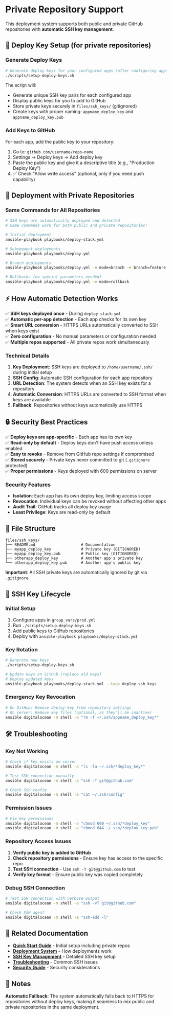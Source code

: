 # Private Repository Support

This deployment system supports both public and private GitHub repositories with **automatic SSH key management**.

## 🔑 Deploy Key Setup (for private repositories)

### Generate Deploy Keys

```bash
# Generate deploy keys for your configured apps (after configuring apps in group_vars/prod.yml)
./scripts/setup-deploy-keys.sh
```

The script will:

- Generate unique SSH key pairs for each configured app
- Display public keys for you to add to GitHub
- Store private keys securely in `files/ssh_keys/` (gitignored)
- Create keys with proper naming: `appname_deploy_key` and `appname_deploy_key.pub`

### Add Keys to GitHub

For each app, add the public key to your repository:

1. Go to: `github.com/username/repo-name`
2. Settings → Deploy keys → Add deploy key
3. Paste the public key and give it a descriptive title (e.g., "Production Deploy Key")
4. ✅ Check "Allow write access" (optional, only if you need push capability)

## 🚀 Deployment with Private Repositories

### Same Commands for All Repositories

```bash
# SSH keys are automatically deployed and detected
# Same commands work for both public and private repositories!

# Initial deployment
ansible-playbook playbooks/deploy-stack.yml

# Subsequent deployments
ansible-playbook playbooks/deploy.yml

# Branch deployments
ansible-playbook playbooks/deploy.yml -e mode=branch -e branch=feature-name

# Rollbacks (no special parameters needed)
ansible-playbook playbooks/deploy.yml -e mode=rollback
```

## ⚡ How Automatic Detection Works

✅ **SSH keys deployed once** - During `deploy-stack.yml`  
✅ **Automatic per-app detection** - Each app checks for its own key  
✅ **Smart URL conversion** - HTTPS URLs automatically converted to SSH when keys exist  
✅ **Zero configuration** - No manual parameters or configuration needed  
✅ **Multiple repos supported** - All private repos work simultaneously

### Technical Details

1. **Key Deployment**: SSH keys are deployed to `/home/username/.ssh/` during initial setup
2. **SSH Config**: Automatic SSH configuration for each app repository
3. **URL Detection**: The system detects when an SSH key exists for a repository
4. **Automatic Conversion**: HTTPS URLs are converted to SSH format when keys are available
5. **Fallback**: Repositories without keys automatically use HTTPS

## 🔒 Security Best Practices

✅ **Deploy keys are app-specific** - Each app has its own key  
✅ **Read-only by default** - Deploy keys don't have push access unless enabled  
✅ **Easy to revoke** - Remove from GitHub repo settings if compromised  
✅ **Stored securely** - Private keys never committed to git (`.gitignore` protected)  
✅ **Proper permissions** - Keys deployed with 600 permissions on server

### Security Features

- **Isolation**: Each app has its own deploy key, limiting access scope
- **Revocation**: Individual keys can be revoked without affecting other apps
- **Audit Trail**: GitHub tracks all deploy key usage
- **Least Privilege**: Keys are read-only by default

## 📁 File Structure

```
files/ssh_keys/
├── README.md                    # Documentation
├── myapp_deploy_key             # Private key (GITIGNORED)
├── myapp_deploy_key.pub         # Public key (GITIGNORED)
├── otherapp_deploy_key          # Another app's private key
└── otherapp_deploy_key.pub      # Another app's public key
```

**Important**: All SSH private keys are automatically ignored by git via `.gitignore`.

## 🔄 SSH Key Lifecycle

### Initial Setup

1. Configure apps in `group_vars/prod.yml`
2. Run `./scripts/setup-deploy-keys.sh`
3. Add public keys to GitHub repositories
4. Deploy with `ansible-playbook playbooks/deploy-stack.yml`

### Key Rotation

```bash
# Generate new keys
./scripts/setup-deploy-keys.sh

# Update keys on GitHub (replace old keys)
# Deploy updated keys
ansible-playbook playbooks/deploy-stack.yml --tags deploy_ssh_keys
```

### Emergency Key Revocation

```bash
# On GitHub: Remove deploy key from repository settings
# On server: Remove key files (optional, as they'll be inactive)
ansible digitalocean -m shell -a "rm -f ~/.ssh/appname_deploy_key*"
```

## 🛠️ Troubleshooting

### Key Not Working

```bash
# Check if key exists on server
ansible digitalocean -m shell -a "ls -la ~/.ssh/*deploy_key*"

# Test SSH connection manually
ansible digitalocean -m shell -a "ssh -T git@github.com"

# Check SSH config
ansible digitalocean -m shell -a "cat ~/.ssh/config"
```

### Permission Issues

```bash
# Fix key permissions
ansible digitalocean -m shell -a "chmod 600 ~/.ssh/*deploy_key"
ansible digitalocean -m shell -a "chmod 644 ~/.ssh/*deploy_key.pub"
```

### Repository Access Issues

1. **Verify public key is added to GitHub**
2. **Check repository permissions** - Ensure key has access to the specific repo
3. **Test SSH connection** - Use `ssh -T git@github.com` to test
4. **Verify key format** - Ensure public key was copied completely

### Debug SSH Connection

```bash
# Test SSH connection with verbose output
ansible digitalocean -m shell -a "ssh -vT git@github.com"

# Check SSH agent
ansible digitalocean -m shell -a "ssh-add -l"
```

## 🔗 Related Documentation

- **[Quick Start Guide](Quick-Start.md)** - Initial setup including private repos
- **[Deployment System](Deployment-System.md)** - How deployments work
- **[SSH Key Management](SSH-Keys.md)** - Detailed SSH key setup
- **[Troubleshooting](Troubleshooting.md)** - Common SSH issues
- **[Security Guide](Security.md)** - Security considerations

## 📝 Notes

**Automatic Fallback**: The system automatically falls back to HTTPS for repositories without deploy keys, making it seamless to mix public and private repositories in the same deployment.

